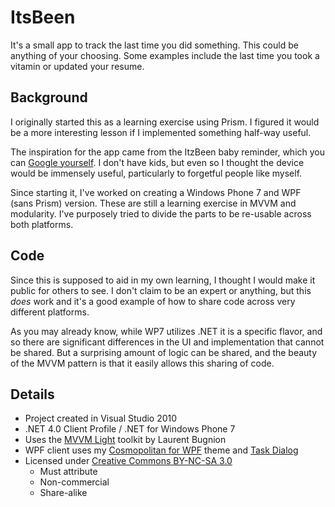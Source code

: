 # ItsBeen #

It's a small app to track the last time you did something. This could be
anything of your choosing. Some examples include the last time you took a
vitamin or updated your resume.

## Background ##

I originally started this as a learning exercise using Prism. I figured it
would be a more interesting lesson if I implemented something half-way useful.

The inspiration for the app came from the ItzBeen baby reminder, which you can
[Google yourself][1]. I don't have kids, but even so I thought the device would
be immensely useful, particularly to forgetful people like myself.

Since starting it, I've worked on creating a Windows Phone 7 and WPF (sans
Prism) version. These are still a learning exercise in MVVM and modularity.
I've purposely tried to divide the parts to be re-usable across both platforms.

## Code ##

Since this is supposed to aid in my own learning, I thought I would make it
public for others to see. I don't claim to be an expert or anything, but this
*does* work and it's a good example of how to share code across very different
platforms.

As you may already know, while WP7 utilizes .NET it is a specific flavor, and
so there are significant differences in the UI and implementation that cannot
be shared. But a surprising amount of logic can be shared, and the beauty of
the MVVM pattern is that it easily allows this sharing of code.

## Details ##

- Project created in Visual Studio 2010
- .NET 4.0 Client Profile / .NET for Windows Phone 7
- Uses the [MVVM Light][2] toolkit by Laurent Bugnion
- WPF client uses my [Cosmopolitan for WPF][3] theme and [Task Dialog][4]
- Licensed under [Creative Commons BY-NC-SA 3.0][5]
    - Must attribute
	- Non-commercial
	- Share-alike

[1]: http://www.google.com/#hl=en&q=itzbeen
[2]: http://mvvmlight.codeplex.com/
[3]: http://github.com/yadyn/Cosmopolitan-Theme-for-WPF
[4]: http://www.codeproject.com/KB/WPF/WPFTaskDialogEmulator.aspx
[5]: http://creativecommons.org/licenses/by-nc-sa/3.0/